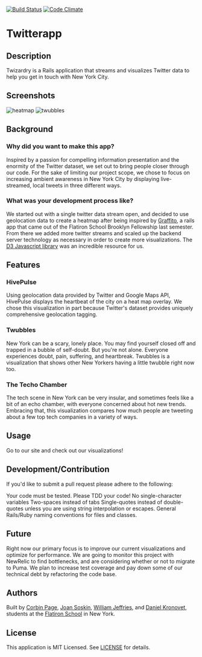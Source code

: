[![Build Status](https://travis-ci.org/twizards/twitter-app.svg?branch=master)](https://travis-ci.org/twizards/twitter-app)
[![Code Climate](https://codeclimate.com/github/twizards/twitter-app.png)](https://codeclimate.com/github/twizards/twitter-app)
# Twitterapp

## Description

Twizardry is a Rails application that streams and visualizes Twitter data to help you get in touch with New York City.

## Screenshots

![heatmap](http://107.170.117.122/assets/heatmapshot-fa95de4c7fe3a055ddf6da1780921cdf.gif)
![twubbles](http://107.170.117.122/assets/twibbles-4d69b49ec6e2e2f1822714cec6685b6d.gif)

## Background

### Why did you want to make this app? 

Inspired by a passion for compelling information presentation and the enormity of the Twitter dataset, we set out to bring people closer through our code. For the sake of limiting our project scope, we chose to focus on increasing ambient awareness in New York City by displaying live-streamed, local tweets in three different ways.

### What was your development process like?

We started out with a single twitter data stream open, and decided to use geolocation data to create a heatmap after being inspired by [Graffito](graffito.herokuapp.com), a rails app that came out of the Flatiron School Brooklyn Fellowship last semester. From there we added more twitter streams and scaled up the backend server technology as necessary in order to create more visualizations. The [D3 Javascript library](d3js.org) was an incredible resource for us.

## Features

### HivePulse

Using geolocation data provided by Twitter and Google Maps API, HivePulse displays the heartbeat of the city on a heat map overlay. We chose this visualization in part because Twitter's dataset provides uniquely comprehensive geolocation tagging.

### Twubbles

New York can be a scary, lonely place. You may find yourself closed off and trapped in a bubble of self-doubt. But you're not alone. Everyone experiences doubt, pain, suffering, and heartbreak. Twubbles is a visualization that shows other New Yorkers having a little twubble right now too.

### The Techo Chamber

The tech scene in New York can be very insular, and sometimes feels like a bit of an echo chamber, with everyone concerned about hot new trends. Embracing that, this visualization compares how much people are tweeting about a few top tech companies in a variety of ways.

## Usage

Go to our site and check out our visualizations!

## Development/Contribution

If you'd like to submit a pull request please adhere to the following:

Your code must be tested. Please TDD your code!
No single-character variables
Two-spaces instead of tabs
Single-quotes instead of double-quotes unless you are using string interpolation or escapes.
General Rails/Ruby naming conventions for files and classes.

## Future

Right now our primary focus is to improve our current visualizations and optimize for performance. We are going to monitor this project with NewRelic to find bottlenecks, and are considering whether or not to migrate to Puma. We plan to increase test coverage and pay down some of our technical debt by refactoring the code base.

## Authors
Built by [Corbin Page](http://www.linkedin.com/in/corbintpage),
[Joan Soskin](http://www.linkedin.com/in/joansoskin),
[William Jeffries](http://www.linkedin.com/in/williamjeffries), and
[Daniel Kronovet](http://www.linkedin.com/in/dkronovet), students at the [Flatiron School](http://flatironschool.com/) in New York.

## License

This application is MIT Licensed. See [LICENSE](https://github.com/twizards/twitter-app/blob/master/LICENSE) for details.
